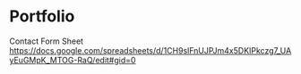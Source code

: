 # Portfolio
Contact Form Sheet
https://docs.google.com/spreadsheets/d/1CH9slFnUJPJm4x5DKIPkczg7_UAyEuGMpK_MTOG-RaQ/edit#gid=0
